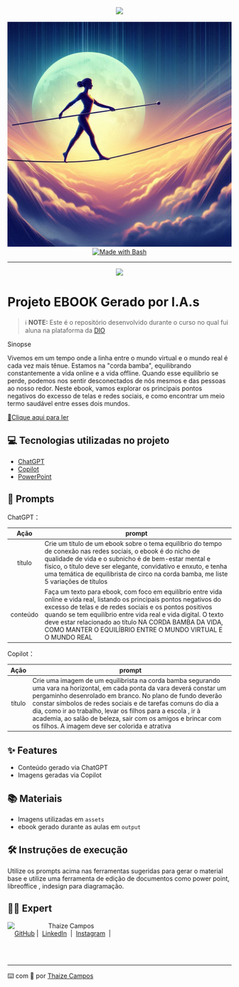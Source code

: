 <p align="center">
    <img width="100" src=".github/assets/banner.png">
</p>


<p align="center">
<a href="https://dio.me/"><img src="assets/capa.jpg" alt="Na Corda Bamba"></a>
<a href="https://www.gnu.org/software/bash/" title="Go to Bash homepage"><img src="https://img.shields.io/badge/Prompt-Project-blue?logo=gnu-bash&amp;logoColor=white" alt="Made with Bash"></a></p>

-------


<p align="center">
<img 
    src="./assets/cover.png"
    width="400"  
/>
</p>

# Projeto EBOOK Gerado por I.A.s


 > ℹ️ **NOTE:** Este é o repositório desenvolvido durante o curso no qual fui aluna na plataforma da [DIO](https://dio.me)

Sinopse

Vivemos em um tempo onde a linha entre o mundo virtual e o mundo real é cada vez mais tênue. Estamos na "corda bamba",
equilibrando constantemente a vida online e a vida offline.
Quando esse equilíbrio se perde, podemos nos sentir desconectados de nós mesmos e das pessoas ao nosso redor.
Neste ebook, vamos explorar os principais pontos negativos do excesso de telas e redes sociais, e como encontrar um meio termo saudável entre esses dois mundos.

<a href="output/Ebook - Na Corda Bamba da Vida.pdf" title="View PDF now"> 📕Clique aqui para ler</a>

## 💻 Tecnologias utilizadas no projeto

- [ChatGPT](https://chat.openai.com/) 
- [Copilot](https://copilot.microsoft.com/onboarding)
- [PowerPoint](https://www.microsoft.com/en/microsoft-365/powerpoint)

## 🧠 Prompts


ChatGPT：

|   Ação   | prompt                                                                                                                                                                                                                                                                         |
| :------: | ------------------------------------------------------------------------------------------------------------------------------------------------------------------------------------------------------------------------------------------------------------------------------ |
|  título  | Crie um título de um ebook sobre o tema equilíbrio do tempo de conexão nas redes sociais, o ebook é do nicho de qualidade de vida e o subnicho é de bem-estar mental e físico, o título deve ser elegante, convidativo e enxuto, e tenha uma temática de equilibrista de circo na corda bamba, me liste 5 variações de títulos                                                        |
| conteúdo | Faça um texto para ebook, com foco em equilíbrio entre vida online e vida real, listando os principais pontos negativos do excesso de telas e de redes sociais e os pontos positivos quando se tem equilíbrio entre vida real e vida digital. O texto deve estar relacionado ao título NA CORDA BAMBA DA VIDA, COMO MANTER O EQUILÍBRIO ENTRE O MUNDO VIRTUAL E O MUNDO REAL |


Copilot：

|  Ação  | prompt                                                                                 |
| :----: | -------------------------------------------------------------------------------------- |
| título | Crie uma imagem de um equilibrista na corda bamba segurando uma vara na horizontal, em cada ponta da vara deverá constar um pergaminho desenrolado em branco. No plano de fundo deverão constar símbolos de redes sociais e de tarefas comuns do dia a dia, como ir ao trabalho, levar os filhos para a escola , ir à academia, ao salão de beleza, sair com os amigos e brincar com os filhos. A imagem deve ser colorida e atrativa |

## ✨ Features

- Conteúdo gerado via ChatGPT
- Imagens geradas via Copilot

## 📚 Materiais

- Imagens utilizadas em `assets`
- ebook gerado durante as aulas em `output`

## 🛠️ Instruções de execução

Utilize os prompts acima nas ferramentas sugeridas para gerar o material base e utilize uma ferramenta de edição de documentos como power point, libreoffice , indesign para diagramação.

## 👨‍💻 Expert

<p>
    <img 
      align=left 
      margin=10 
      width=80 
      src="https://avatars.githubusercontent.com/u/37452836?v=4"
    />
    <p>&nbsp&nbsp&nbspThaize Campos<br>
    &nbsp&nbsp&nbsp
    <a href="https://github.com/Thaizebmc/">
    GitHub</a>&nbsp;|&nbsp;
    <a href="www.linkedin.com/in/
Thaize">LinkedIn</a>
&nbsp;|&nbsp;
    <a href="https://www.instagram.com/Thaizecampos/">
    Instagram</a>
&nbsp;|&nbsp;</p>
</p>
<br/><br/>
<p>

---

⌨️ com 💜 por [Thaize Campos](https://github.com/Thaizebmc/)
